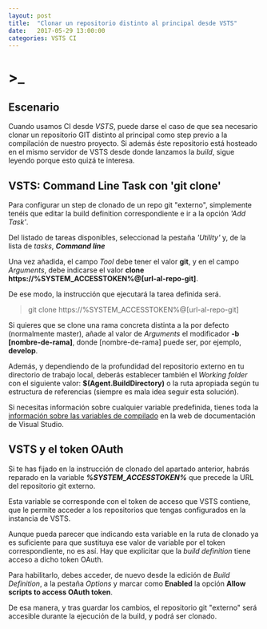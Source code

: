 ```yaml
---
layout: post
title:  "Clonar un repositorio distinto al principal desde VSTS"
date:   2017-05-29 13:00:00
categories: VSTS CI
---
```

# >_

## Escenario

Cuando usamos CI desde *VSTS*, puede darse el caso de que sea necesario clonar un repositorio GIT distinto al principal como step previo a la compilación de nuestro proyecto. Si además éste repositorio está hosteado en el mismo servidor de VSTS desde donde lanzamos la *build*, sigue leyendo porque esto quizá te interesa.

## VSTS: Command Line Task con 'git clone'

Para configurar un step de clonado de un repo git "externo", simplemente tenéis que editar la build definition correspondiente e ir a la opción *'Add Task'*.

Del listado de tareas disponibles, seleccionad la pestaña *'Utility'* y, de la lista de *tasks*, ***Command line***

Una vez añadida, el campo *Tool* debe tener el valor **git**, y en el campo *Arguments*, debe indicarse el valor **clone https://%SYSTEM_ACCESSTOKEN%@[url-al-repo-git]**.

De ese modo, la instrucción que ejecutará la tarea definida será. 

> git clone https://%SYSTEM_ACCESSTOKEN%@[url-al-repo-git]

Si quieres que se clone una rama concreta distinta a la por defecto (normalmente master), añade al valor de *Arguments* el modificador **-b [nombre-de-rama]**, donde [nombre-de-rama] puede ser, por ejemplo, **develop**.

Además, y dependiendo de la profundidad del repositorio externo en tu directorio de trabajo local, deberás establecer también el *Working folder* con el siguiente valor: **$(Agent.BuildDirectory)** o la ruta apropiada según tu estructura de referencias (siempre es mala idea seguir esta solución).

Si necesitas información sobre cualquier variable predefinida, tienes toda la [información sobre las variables de compilado](https://www.visualstudio.com/en-us/docs/build/define/variables) en la web de documentación de Visual Studio.


## VSTS y el token OAuth

Si te has fijado en la instrucción de clonado del apartado anterior, habrás reparado en la variable ***%SYSTEM_ACCESSTOKEN%*** que precede la URL del repositorio git externo.

Esta variable se corresponde con el token de acceso que VSTS contiene, que le permite acceder a los repositorios que tengas configurados en la instancia de VSTS.

Aunque pueda parecer que indicando esta variable en la ruta de clonado ya es suficiente para que sustituya ese valor de variable por el token correspondiente, no es así. Hay que explicitar que la *build definition* tiene acceso a dicho token OAuth.

Para habilitarlo, debes acceder, de nuevo desde la edición de *Build Definition*, a la pestaña *Options* y marcar como **Enabled** la opción **Allow scripts to access OAuth token**.

De esa manera, y tras guardar los cambios, el repositorio git "externo" será accesible durante la ejecución de la build, y podrá ser clonado.
